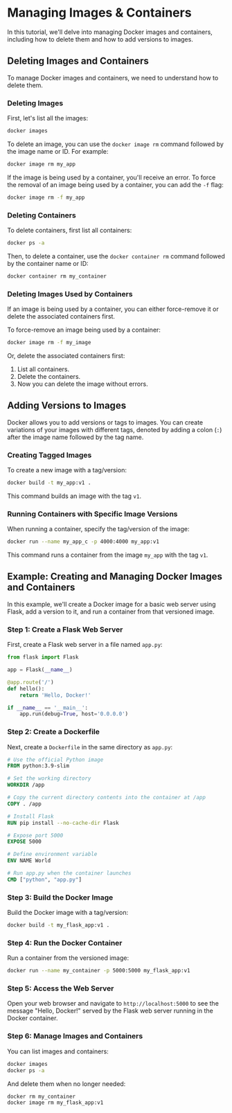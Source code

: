# Managing Images & Containers

In this tutorial, we'll delve into managing Docker images and containers, including how to delete them and how to add versions to images.

## Deleting Images and Containers

To manage Docker images and containers, we need to understand how to delete them.

### Deleting Images

First, let's list all the images:

```bash
docker images
```

To delete an image, you can use the `docker image rm` command followed by the image name or ID. For example:

```bash
docker image rm my_app
```

If the image is being used by a container, you'll receive an error. To force the removal of an image being used by a container, you can add the `-f` flag:

```bash
docker image rm -f my_app
```

### Deleting Containers

To delete containers, first list all containers:

```bash
docker ps -a
```

Then, to delete a container, use the `docker container rm` command followed by the container name or ID:

```bash
docker container rm my_container
```

### Deleting Images Used by Containers

If an image is being used by a container, you can either force-remove it or delete the associated containers first.

To force-remove an image being used by a container:

```bash
docker image rm -f my_image
```

Or, delete the associated containers first:

1. List all containers.
2. Delete the containers.
3. Now you can delete the image without errors.

## Adding Versions to Images

Docker allows you to add versions or tags to images. You can create variations of your images with different tags, denoted by adding a colon (`:`) after the image name followed by the tag name.

### Creating Tagged Images

To create a new image with a tag/version:

```bash
docker build -t my_app:v1 .
```

This command builds an image with the tag `v1`.

### Running Containers with Specific Image Versions

When running a container, specify the tag/version of the image:

```bash
docker run --name my_app_c -p 4000:4000 my_app:v1
```

This command runs a container from the image `my_app` with the tag `v1`.

## Example: Creating and Managing Docker Images and Containers

In this example, we'll create a Docker image for a basic web server using Flask, add a version to it, and run a container from that versioned image.

### Step 1: Create a Flask Web Server

First, create a Flask web server in a file named `app.py`:

```python
from flask import Flask

app = Flask(__name__)

@app.route('/')
def hello():
    return 'Hello, Docker!'

if __name__ == '__main__':
    app.run(debug=True, host='0.0.0.0')
```

### Step 2: Create a Dockerfile

Next, create a `Dockerfile` in the same directory as `app.py`:

```Dockerfile
# Use the official Python image
FROM python:3.9-slim

# Set the working directory
WORKDIR /app

# Copy the current directory contents into the container at /app
COPY . /app

# Install Flask
RUN pip install --no-cache-dir Flask

# Expose port 5000
EXPOSE 5000

# Define environment variable
ENV NAME World

# Run app.py when the container launches
CMD ["python", "app.py"]
```

### Step 3: Build the Docker Image

Build the Docker image with a tag/version:

```bash
docker build -t my_flask_app:v1 .
```

### Step 4: Run the Docker Container

Run a container from the versioned image:

```bash
docker run --name my_container -p 5000:5000 my_flask_app:v1
```

### Step 5: Access the Web Server

Open your web browser and navigate to `http://localhost:5000` to see the message "Hello, Docker!" served by the Flask web server running in the Docker container.

### Step 6: Manage Images and Containers

You can list images and containers:

```bash
docker images
docker ps -a
```

And delete them when no longer needed:

```bash
docker rm my_container
docker image rm my_flask_app:v1
```
